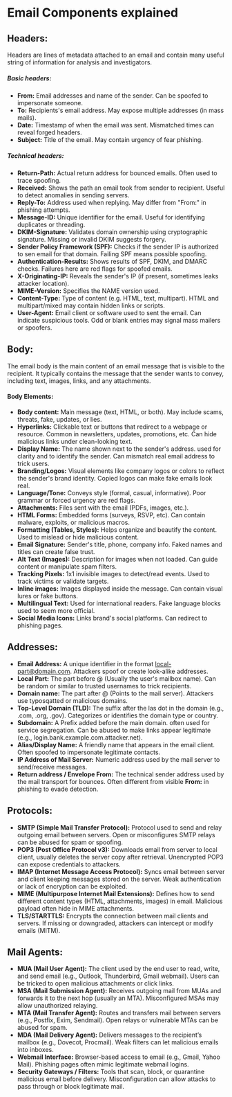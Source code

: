 # Email Components explained

## Headers:
Headers are lines of metadata attached to an email and contain many useful string of information for analysis and investigators.

##### Basic headers:
- **From:** Email addresses and name of the sender. Can be spoofed to impersonate someone.
- **To:** Recipients's email address. May expose multiple addresses (in mass mails).
- **Date:** Timestamp of when the email was sent. Mismatched times can reveal forged headers.
- **Subject:** Title of the email. May contain urgency of fear phishing.

##### Technical headers:
- **Return-Path:** Actual return address for bounced emails. Often used to trace spoofing.
- **Received:** Shows the path an email took from sender to recipient. Useful to detect anomalies in sending servers.
- **Reply-To:** Address used when replying. May differ from "From:" in phishing attempts.
- **Message-ID:** Unique identifier for the email. Useful for identifying duplicates or threading.
- **DKIM-Signature:** Validates domain ownership using cryptographic signature. Missing or invalid DKIM suggests forgery.
- **Sender Policy Framework (SPF):** Checks if the sender IP is authorized to sen email for that domain. Failing SPF means possible spoofing.
- **Authentication-Results:** Shows results of SPF, DKIM, and DMARC checks. Failures here are red flags for spoofed emails.
- **X-Originating-IP:** Reveals the sender's IP (if present, sometimes leaks attacker location).
- **MIME-Version:** Specifies the NAME version used.
- **Content-Type:** Type of content (e.g. HTML, text, multipart). HTML and multipart/mixed may contain hidden links or scripts.
- **User-Agent:** Email client or software used to sent the email. Can indicate suspicious tools. Odd or blank entries may signal mass mailers or spoofers.
## Body:
The email body is the main content of an email message that is visible to the recipient.
It typically contains the message that the sender wants to convey, including text, images, links, and any attachments.

#### Body Elements:
- **Body content:** Main message (text, HTML, or both). May include scams, threats, fake, updates, or lies.
- **Hyperlinks:** Clickable text or buttons that redirect to a webpage or resource. Common in newsletters, updates, promotions, etc. Can hide malicious links under clean-looking text.
- **Display Name:** The name shown next to the sender's address. used for clarity and to identify the sender. Can mismatch real email address to trick users.
- **Branding/Logos:** Visual elements like company logos or colors to reflect the sender's brand identity. Copied logos can make fake emails look real.
- **Language/Tone:** Conveys style (formal, casual, informative). Poor grammar or forced urgency are red flags.
- **Attachments:** Files sent with the email (PDFs, images, etc.).
- **HTML Forms:** Embedded forms (surveys, RSVP, etc). Can contain malware, exploits, or malicious macros.
- **Formatting (Tables, Styles):** Helps organize and beautify the content. Used to mislead or hide malicious content.
- **Email Signature:** Sender's title, phone, company info. Faked names and titles can create false trust.
- **Alt Text (Images):** Description for images when not loaded. Can guide content or manipulate spam filters.
- **Tracking Pixels:** 1x1 invisible images to detect/read events. Used to track victims or validate targets.
- **Inline images:** Images displayed inside the message. Can contain visual lures or fake buttons.
- **Multilingual Text:** Used for international readers. Fake language blocks used to seem more official.
- **Social Media Icons:** Links brand's social platforms. Can redirect to phishing pages.

## Addresses:
- **Email Address:** A unique identifier in the format [local-part@domain.com](#). Attackers spoof or create look-alike addresses.
- **Local Part:** The part before @ (Usually the user's mailbox name). Can be random or similar to trusted usernames to trick recipients.
- **Domain name:** The part after @ (Points to the mail server). Attackers use typosqatted or malicious domains.
- **Top-Level  Domain (TLD):** The suffix after the las dot in the domain (e.g., .com, .org, .gov). Categorizes or identifies the domain type or country.
- **Subdomain:** A Prefix added before the main domain. often used for service segregation. Can be abused to make links appear legitimate (e.g., login.bank.example.com.attacker.net).
- **Alias/Display Name:** A friendly name that appears in the email client. Often spoofed to impersonate legitimate contacts.
- **IP Address of Mail Server:** Numeric address used by the mail server to send/receive messages.
- **Return address / Envelope From:** The technical sender address used by the mail transport for bounces. Often different from visible **From:** in phishing to evade detection.
 
## Protocols:
- **SMTP (Simple Mail Transfer Protocol):** Protocol used to send and relay outgoing email between servers. Open or misconfigures SMTP relays can be abused for spam or spoofing.
- **POP3 (Post Office Protocol v3):** Downloads email from server to local client, usually deletes the server copy after retrieval. Unencrypted POP3 can expose credentials to attackers.
- **IMAP (Internet Message Access Protocol):** Syncs email between server and client keeping messages stored on the server. Weak authentication or lack of encryption can be exploited.
- **MIME (Multipurpose Internet Mail Extensions):** Defines how to send different content types (HTML, attachments, images) in email. Malicious payload often hide in MIME attachments.
- **TLS/STARTTLS:** Encrypts the connection between mail clients and servers. If missing or downgraded, attackers can intercept or modify emails (MITM).

## Mail Agents:
 - **MUA (Mail User Agent):** The client used by the end user to read, write, and send email (e.g., Outlook, Thunderbird, Gmail webmail). Users can be tricked to open malicious attachments or click links.
 - **MSA (Mail Submission Agent):** Receives outgoing mail from MUAs and forwards it to the next hop (usually an MTA). Misconfigured MSAs may allow unauthorized relaying.
 - **MTA (Mail Transfer Agent):** Routes and transfers mail between servers (e.g., Postfix, Exim, Sendmail). Open relays or vulnerable MTAs can be abused for spam.
 - **MDA (Mail Delivery Agent):** Delivers messages to the recipient’s mailbox (e.g., Dovecot, Procmail). Weak filters can let malicious emails into inboxes.
 - **Webmail Interface:** Browser-based access to email (e.g., Gmail, Yahoo Mail). Phishing pages often mimic legitimate webmail logins.
 - **Security Gateways / Filters:** Tools that scan, block, or quarantine malicious email before delivery. Misconfiguration can allow attacks to pass through or block legitimate mail.
